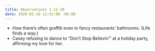 ```yaml
---
title: Observations 1-11-20
date: 2020-02-16 11:52:00 -06:00
---
```


- How there’s often graffiti even in fancy restaurants’ bathrooms. (Life finds a way.)
- Casey refusing to dance to “Don’t Stop Believin’” at a holiday party, affirming my love for her.